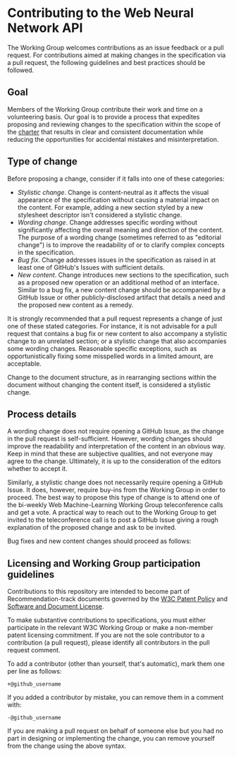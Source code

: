 # Contributing to the Web Neural Network API
The Working Group welcomes contributions as an issue feedback or a pull request. For contributions aimed at making changes in the specification via a pull request, the following guidelines and best practices should be followed.

## Goal
Members of the Working Group contribute their work and time on a volunteering basis. Our goal is to provide a process that expedites proposing and reviewing changes to the specification within the scope of the [charter](https://www.w3.org/2023/04/web-machine-learning-charter.html) that results in clear and consistent documentation while reducing the opportunities for accidental mistakes and misinterpretation.

## Type of change
Before proposing a change, consider if it falls into one of these categories:

- *Stylistic change*. Change is content-neutral as it affects the visual appearance of the specification without causing a material impact on the content. For example, adding a new section styled by a new stylesheet descriptor isn't considered a stylistic change.
- *Wording change*. Change addresses specific wording without significantly affecting the overall meaning and direction of the content. The purpose of a wording change (sometimes referred to as "editorial change") is to improve the readability of or to clarify complex concepts in the specification.
- *Bug fix*. Change addresses issues in the specification as raised in at least one of GitHub's Issues with sufficient details.
- *New content*. Change introduces new sections to the specification, such as a proposed new operation or an additional method of an interface. Similar to a bug fix, a new content change should be accompanied by a GitHub Issue or other publicly-disclosed artifact that details a need and the proposed new content as a remedy.

It is strongly recommended that a pull request represents a change of just one of these stated categories. For instance, it is not advisable for a pull request that contains a bug fix or new content to also accompany a stylistic change to an unrelated section; or a stylistic change that also accompanies some wording changes. Reasonable specific exceptions, such as opportunistically fixing some misspelled words in a limited amount, are acceptable.

Change to the document structure, as in rearranging sections within the document without changing the content itself, is considered a stylistic change.

## Process details
A wording change does not require opening a GitHub Issue, as the change in the pull request is self-sufficient. However, wording changes should improve the readability and interpretation of the content in an obvious way. Keep in mind that these are subjective qualities, and not everyone may agree to the change. Ultimately, it is up to the consideration of the editors whether to accept it.

Similarly, a stylistic change does not necessarily require opening a GitHub Issue. It does, however, require buy-ins from the Working Group in order to proceed. The best way to propose this type of change is to attend one of the bi-weekly Web Machine-Learning Working Group teleconference calls and get a vote. A practical way to reach out to the Working Group to get invited to the teleconference call is to post a GitHub Issue giving a rough explanation of the proposed change and ask to be invited.

Bug fixes and new content changes should proceed as follows:

## Licensing and Working Group participation guidelines
Contributions to this repository are intended to become part of Recommendation-track documents governed by the [W3C Patent Policy](https://www.w3.org/Consortium/Patent-Policy/) and [Software and Document License](https://www.w3.org/Consortium/Legal/copyright-software).

To make substantive contributions to specifications, you must either participate in the relevant W3C Working Group or make a non-member patent licensing commitment. If you are not the sole contributor to a contribution (a pull request), please identify all contributors in the pull request comment.

To add a contributor (other than yourself, that's automatic), mark them one per line as follows:

```
+@github_username
```

If you added a contributor by mistake, you can remove them in a comment with:

```
-@github_username
```

If you are making a pull request on behalf of someone else but you had no part in designing or implementing the change, you can remove yourself from the change using the above syntax.
